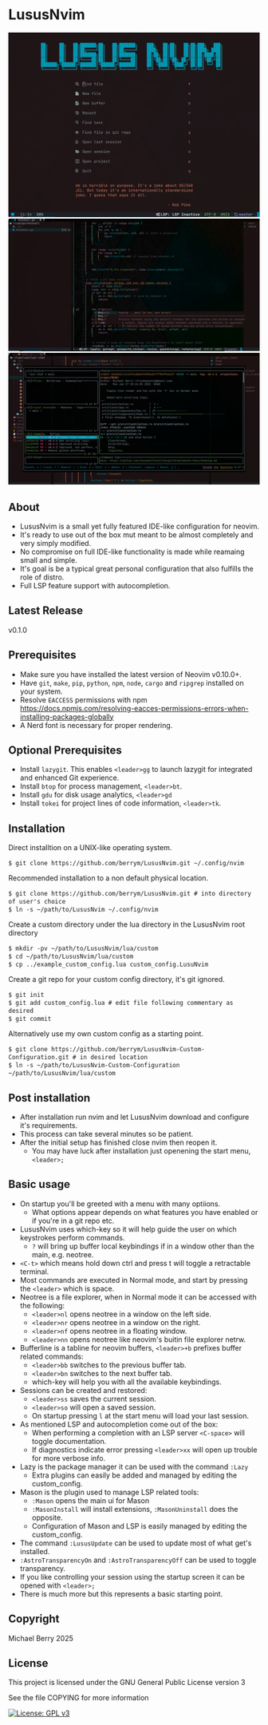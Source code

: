 # LususNvim

![Alt text](screenshots/lususnvim_alpha.png)
![Alt text](screenshots/lususnvim_editing.png)
![Alt text](screenshots/lususnvim_lazygit.png)

## About

- LususNvim is a small yet fully featured IDE-like configuration for neovim.
- It's ready to use out of the box mut meant to be almost completely and very simply modified.
- No compromise on full IDE-like functionality is made while reamaing small and simple.
- It's goal is be a typical great personal configuration that also fulfills the role of distro.
- Full LSP feature support with autocompletion.


## Latest Release

v0.1.0


## Prerequisites

- Make sure you have installed the latest version of Neovim v0.10.0+.
- Have `git`, `make`, `pip`, `python`, `npm`, `node`, `cargo` and `ripgrep` installed on your system.
- Resolve `EACCESS` permissions with npm https://docs.npmjs.com/resolving-eacces-permissions-errors-when-installing-packages-globally
- A Nerd font is necessary for proper rendering.

## Optional Prerequisites

- Install `lazygit`. This enables `<leader>gg` to launch lazygit for integrated and enhanced Git experience.
- Install `btop` for process management, `<leader>bt`.
- Install `gdu` for disk usage analytics, `<leader>gd`
- Install `tokei` for project lines of code information, `<leader>tk`.


## Installation

Direct installtion on a UNIX-like operating system.

    $ git clone https://github.com/berrym/LususNvim.git ~/.config/nvim


Recommended installation to a non default physical location.

    $ git clone https://github.com/berrym/LususNvim.git # into directory of user's choice
    $ ln -s ~/path/to/LususNvim ~/.config/nvim


Create a custom directory under the lua directory in the LususNvim root directory

    $ mkdir -pv ~/path/to/LususNvim/lua/custom
    $ cd ~/path/to/LususNvim/lua/custom
    $ cp ../example_custom_config.lua custom_config.LusuNvim


Create a git repo for your custom config directory, it's git ignored.

    $ git init
    $ git add custom_config.lua # edit file following commentary as desired
    $ git commit


Alternatively use my own custom config as a starting point.

    $ git clone https://github.com/berrym/LususNvim-Custom-Configuration.git # in desired location
    $ ln -s ~/path/to/LususNvim-Custom-Configuration ~/path/to/LususNvim/lua/custom


## Post installation

- After installation run nvim and let LususNvim download and configure it's requirements.
- This process can take several minutes so be patient.
- After the initial setup has finished close nvim then reopen it.
  - You may have luck after installation just openening the start menu, `<leader>;`


## Basic usage

- On startup you'll be greeted with a menu with many optiions.
  - What options appear depends on what features you have enabled or if you're in a git repo etc.
- LususNvim uses which-key so it will help guide the user on which keystrokes perform commands.
  - `?` will bring up buffer local keybindings if in a window other than the main, e.g. neotree.
- `<C-t>` which means hold down ctrl and press t will toggle a retractable terminal.
- Most commands are executed in Normal mode, and start by pressing the `<leader>` which is space.
- Neotree is a file explorer, when in Normal mode it can be accessed with the following:
  - `<leader>nl` opens neotree in a window on the left side.
  - `<leader>nr` opens neotree in a window on the right.
  - `<leader>nf` opens neotree in a floating window.
  - `<leader>nn` opens neotree like neovim's buitin file explorer netrw.
- Bufferline is a tabline for neovim buffers, `<leader>+b` prefixes buffer related commands:
  - `<leader>bb` switches to the previous buffer tab.
  - `<leader>bn` switches to the next buffer tab.
  - which-key will help you with all the available keybindings.
- Sessions can be created and restored:
  - `<leader>ss` saves the current session.
  - `<leader>so` will open a saved session.
  - On startup pressing `l` at the start menu will load your last session.
- As mentioned LSP and autocompletion come out of the box:
  - When performing a completion with an LSP server `<C-space>` will toggle documentation.
  - If diagnostics indicate error pressing `<leader>xx` will open up trouble for more verbose info.
- Lazy is the package manager it can be used with the command `:Lazy`
  - Extra plugins can easily be added and managed by editing the custom_config.
- Mason is the plugin used to manage LSP related tools:
  - `:Mason` opens the main ui for Mason
  - `:MasonInstall` will install extensions, `:MasonUninstall` does the opposite.
  - Configuration of Mason and LSP is easily managed by editing the custom_config.
- The command `:LususUpdate` can be used to update most of what get's installed.
- `:AstroTransparencyOn` and `:AstroTransparencyOff` can be used to toggle transparency.
- If you like controlling your session using the startup screen it can be opened with `<leader>;`
- There is much more but this represents a basic starting point.


## Copyright

Michael Berry 2025


## License

This project is licensed under the GNU General Public License version 3

See the file COPYING for more information

[![License: GPL v3](https://img.shields.io/badge/License-GPLv3-blue.svg)](https://www.gnu.org/licenses/gpl-3.0)
